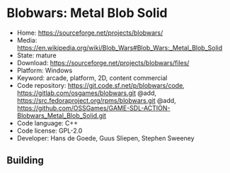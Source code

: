 # Blobwars: Metal Blob Solid

- Home: https://sourceforge.net/projects/blobwars/
- Media: https://en.wikipedia.org/wiki/Blob_Wars#Blob_Wars:_Metal_Blob_Solid
- State: mature
- Download: https://sourceforge.net/projects/blobwars/files/
- Platform: Windows
- Keyword: arcade, platform, 2D, content commercial
- Code repository: https://git.code.sf.net/p/blobwars/code, https://gitlab.com/osgames/blobwars.git @add, https://src.fedoraproject.org/rpms/blobwars.git @add, https://github.com/OSSGames/GAME-SDL-ACTION-Blobwars_Metal_Blob_Solid.git
- Code language: C++
- Code license: GPL-2.0
- Developer: Hans de Goede, Guus Sliepen, Stephen Sweeney

## Building

